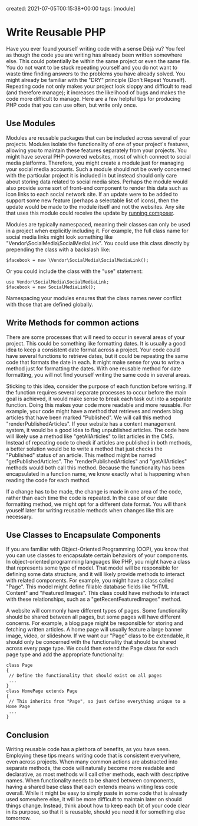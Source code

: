created: 2021-07-05T00:15:38+00:00
tags: [module]

# Write Reusable PHP


Have you ever found yourself writing code with a sense Déjà vu? You feel as though the code you are writing has already been written somewhere else. This could potentially be within the same project or even the same file. You do not want to be stuck repeating yourself and you do not want to waste time finding answers to the problems you have already solved. You might already be familiar with the "DRY" principle (Don't Repeat Yourself). Repeating code not only makes your project look sloppy and difficult to read (and therefore manage); it increases the likelihood of bugs and makes the code more difficult to manage. Here are a few helpful tips for producing PHP code that you can use often, but write only once.

Use Modules
----------

Modules are reusable packages that can be included across several of your projects. Modules isolate the functionality of one of your project's features, allowing you to maintain these features separately from your projects. You might have several PHP-powered websites, most of which connect to social media platforms. Therefore, you might create a module just for managing your social media accounts. Such a module should not be overly concerned with the particular project it is included in but instead should only care about storing data related to social media sites. Perhaps the module would also provide some sort of front-end component to render this data such as icon links to each social network site. If an update were to be added to support some new feature (perhaps a selectable list of icons), then the update would be made to the module itself and not the websites. Any site that uses this module could receive the update by [running composer](https://getcomposer.org/).

Modules are typically namespaced, meaning their classes can only be used in a project when explicitly including it. For example, the full class name for social media links might look something like "Vendor\\SocialMedia\\SocialMediaLink". You could use this class directly by prepending the class with a backslash like:

```
$facebook = new \Vendor\SocialMedia\SocialMediaLink();
```

Or you could include the class with the "use" statement:

```
use Vendor\SocialMedia\SocialMediaLink;
$facebook = new SocialMediaLink();
```

Namespacing your modules ensures that the class names never conflict with those that are defined globally.

Write Methods for common actions
----------

There are some processes that will need to occur in several areas of your project. This could be something like formatting dates. It is usually a good idea to keep a consistent date format across a project. Your code could have several functions to retrieve dates, but it could be repeating the same code that formats the date in each. It might make sense for you to write a method just for formatting the dates. With one reusable method for date formatting, you will not find yourself writing the same code in several areas.

Sticking to this idea, consider the purpose of each function before writing. If the function requires several separate processes to occur before the main goal is achieved, it would make sense to break each task out into a separate function. Doing this makes your code more readable and more reusable. For example, your code might have a method that retrieves and renders blog articles that have been marked "Published". We will call this method "renderPublishedArticles". If your website has a content management system, it would be a good idea to flag unpublished articles. The code here will likely use a method like "getAllArticles" to list articles in the CMS. Instead of repeating code to check if articles are published in both methods, a better solution would be to write a method that just checks the "Published" status of an article. This method might be named "getPublishedArticles". The "renderPublishedArticles" and "getAllArticles" methods would both call this method. Because the functionality has been encapsulated in a function name, we know exactly what is happening when reading the code for each method.

If a change has to be made, the change is made in one area of the code, rather than each time the code is repeated. In the case of our date formatting method, we might opt for a different date format. You will thank youself later for writing reusable methods when changes like this are necessary.

Use Classes to Encapsulate Components
----------

If you are familiar with Object-Oriented Programming (OOP), you know that you can use classes to encapsulate certain behaviors of your components. In object-oriented programming languages like PHP, you might have a class that represents some type of model. That model will be responsible for defining some data structure, and it will likely provide methods to interact with related components. For example, you might have a class called "Page". This model might define fillable database fields like "HTML Content" and "Featured Images". This class could have methods to interact with these relationships, such as a "getRecentFeaturedImages" method.

A website will commonly have different types of pages. Some functionality should be shared between all pages, but some pages will have different concerns. For example, a blog page might be responsible for storing and fetching written articles. A home page will usually feature a large banner image, video, or slideshow. If we want our "Page" class to be extendable, it should only be concerned with the functionality that should be shared across every page type. We could then extend the Page class for each page type and add the appropriate functionality:

```
class Page
{
 // Define the functionality that should exist on all pages
 ...
}
class HomePage extends Page
{
 // This inherits from "Page", so just define everything unique to a Home Page
 ...
}
```

Conclusion
----------

Writing reusable code has a plethora of benefits, as you have seen. Employing these tips means writing code that is consistent everywhere, even across projects. When many common actions are abstracted into separate methods, the code will naturally become more readable and declarative, as most methods will call other methods, each with descriptive names. When functionality needs to be shared between components, having a shared base class that each extends means writing less code overall. While it might be easy to simply paste in some code that is already used somewhere else, it will be more difficult to maintain later on should things change. Instead, think about how to keep each bit of your code clear in its purpose, so that it is reusable, should you need it for something else tomorrow.

